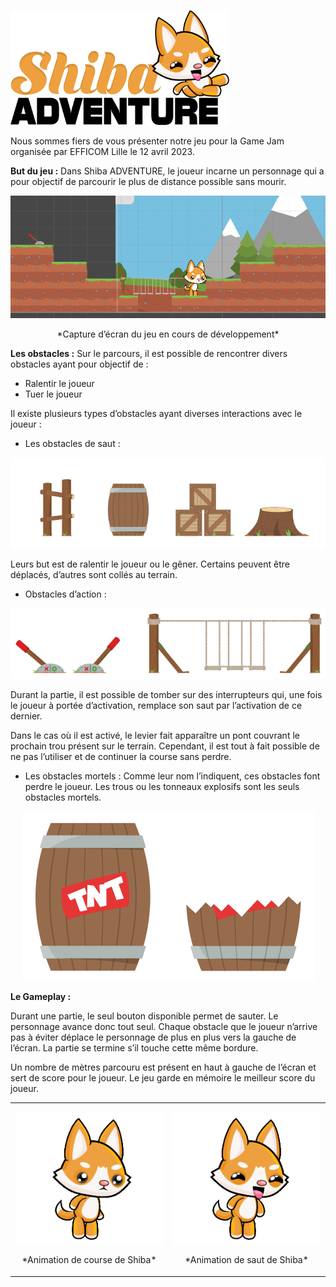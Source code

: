 <p align="left">
  <img src="https://github.com/MathisV/gamejam/blob/main/images/logo.png" width="350" title="logo">
</p>

Nous sommes fiers de vous présenter notre jeu pour la Game Jam organisée par EFFICOM Lille le 12 avril 2023.

**But du jeu :** 
Dans Shiba ADVENTURE, le joueur incarne un personnage qui a pour objectif de parcourir le plus de distance possible sans mourir.
<p align="center">
  <img src="https://github.com/MathisV/gamejam/blob/main/images/image.png" title="image en développement">
</p>
<p align="center">
  *Capture d’écran du jeu en cours de développement*
</p>

**Les obstacles :** 
Sur le parcours, il est possible de rencontrer divers obstacles ayant pour objectif de :

  - Ralentir le joueur
  - Tuer le joueur

Il existe plusieurs types d’obstacles ayant diverses interactions avec le joueur : 
  - Les obstacles de saut : 
<p align="center">
  <img src="https://github.com/MathisV/gamejam/blob/main/images/obstacles_saut.png">
</p>

Leurs but est de ralentir le joueur ou le gêner. Certains peuvent être déplacés, d’autres sont collés au terrain.

  - Obstacles d’action : 
<p align="center">
  <img src="https://github.com/MathisV/gamejam/blob/main/images/obstacle_action.png">
</p>
Durant la partie, il est possible de tomber sur des interrupteurs qui, une fois le joueur à portée d’activation, remplace son saut par l’activation de ce dernier.

Dans le cas où il est activé, le levier fait apparaître un pont couvrant le prochain trou présent sur le terrain. Cependant, il est tout à fait possible de ne pas l’utiliser et de continuer la course sans perdre.

  - Les obstacles mortels :
 Comme leur nom l’indiquent, ces obstacles font perdre le joueur. Les trous ou les tonneaux explosifs sont les seuls obstacles mortels.
<p align="center">
  <img src="https://github.com/MathisV/gamejam/blob/main/images/obstacles_tnt.png">
</p>

**Le Gameplay :**

Durant une partie, le seul bouton disponible permet de sauter. Le personnage avance donc tout seul. Chaque obstacle que le joueur n’arrive pas à éviter déplace le personnage de plus en plus vers la gauche de l’écran. La partie se termine s’il touche cette même bordure.

Un nombre de mètres parcouru est présent en haut à gauche de l’écran et sert de score pour le joueur. Le jeu garde en mémoire le meilleur score du joueur.

<p align="center">
  <table border="0">
    <tr>
      <td>
        <p align="center">
          <img src="https://github.com/MathisV/gamejam/blob/main/images/run.gif">
        </p>
        <p align="center">
          *Animation de course de Shiba*
        </p>
      </td>
      <td>
        <p align="center">
          <img src="https://github.com/MathisV/gamejam/blob/main/images/jump.gif">
        </p>
        <p align="center">
          *Animation de saut de Shiba*
        </p>
      </td>
    </tr>
  </table>
</p>
